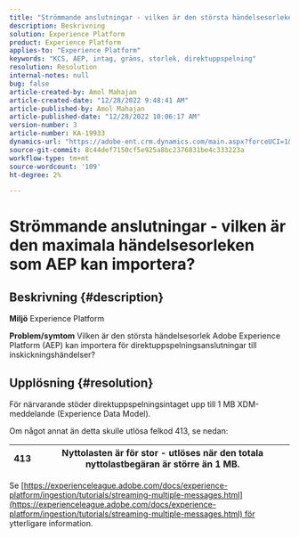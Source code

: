 ```yaml
---
title: "Strömmande anslutningar - vilken är den största händelsesorleken som AEP kan importera?"
description: Beskrivning
solution: Experience Platform
product: Experience Platform
applies-to: "Experience Platform"
keywords: "KCS, AEP, intag, gräns, storlek, direktuppspelning"
resolution: Resolution
internal-notes: null
bug: false
article-created-by: Amol Mahajan
article-created-date: "12/28/2022 9:48:41 AM"
article-published-by: Amol Mahajan
article-published-date: "12/28/2022 10:06:17 AM"
version-number: 3
article-number: KA-19933
dynamics-url: "https://adobe-ent.crm.dynamics.com/main.aspx?forceUCI=1&pagetype=entityrecord&etn=knowledgearticle&id=48dacbca-9486-ed11-81ac-6045bd006e5a"
source-git-commit: 8c44def7150cf5e925a8bc2376831be4c333223a
workflow-type: tm+mt
source-wordcount: '109'
ht-degree: 2%

---
```


# Strömmande anslutningar - vilken är den maximala händelsesorleken som AEP kan importera?

## Beskrivning {#description}

<b>Miljö</b>
Experience Platform


<b>Problem/symtom</b>
Vilken är den största händelsesorlek Adobe Experience Platform (AEP) kan importera för direktuppspelningsanslutningar till inskickningshändelser?


## Upplösning {#resolution}


För närvarande stöder direktuppspelningsintaget upp till 1 MB XDM-meddelande (Experience Data Model).

Om något annat än detta skulle utlösa felkod 413, se nedan:




| 413 | Nyttolasten är för stor - utlöses när den totala nyttolastbegäran är större än 1 MB. |
| --- | --- |




Se [https://experienceleague.adobe.com/docs/experience-platform/ingestion/tutorials/streaming-multiple-messages.html](https://experienceleague.adobe.com/docs/experience-platform/ingestion/tutorials/streaming-multiple-messages.html) för ytterligare information.
